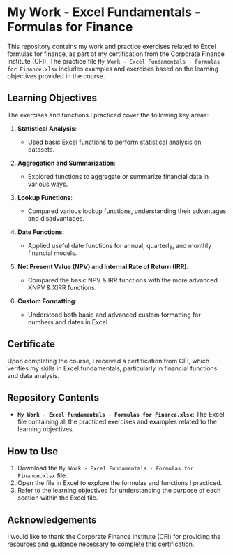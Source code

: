 # My Work - Excel Fundamentals - Formulas for Finance

This repository contains my work and practice exercises related to Excel formulas for finance, as part of my certification from the Corporate Finance Institute (CFI). The practice file `My Work - Excel Fundamentals - Formulas for Finance.xlsx` includes examples and exercises based on the learning objectives provided in the course.

## Learning Objectives

The exercises and functions I practiced cover the following key areas:

1. **Statistical Analysis**:
   - Used basic Excel functions to perform statistical analysis on datasets.

2. **Aggregation and Summarization**:
   - Explored functions to aggregate or summarize financial data in various ways.

3. **Lookup Functions**:
   - Compared various lookup functions, understanding their advantages and disadvantages.

4. **Date Functions**:
   - Applied useful date functions for annual, quarterly, and monthly financial models.

5. **Net Present Value (NPV) and Internal Rate of Return (IRR)**:
   - Compared the basic NPV & IRR functions with the more advanced XNPV & XIRR functions.

6. **Custom Formatting**:
   - Understood both basic and advanced custom formatting for numbers and dates in Excel.

## Certificate

Upon completing the course, I received a certification from CFI, which verifies my skills in Excel fundamentals, particularly in financial functions and data analysis.

## Repository Contents

- **`My Work - Excel Fundamentals - Formulas for Finance.xlsx`**: The Excel file containing all the practiced exercises and examples related to the learning objectives.

## How to Use

1. Download the `My Work - Excel Fundamentals - Formulas for Finance.xlsx` file.
2. Open the file in Excel to explore the formulas and functions I practiced.
3. Refer to the learning objectives for understanding the purpose of each section within the Excel file.

## Acknowledgements

I would like to thank the Corporate Finance Institute (CFI) for providing the resources and guidance necessary to complete this certification.

